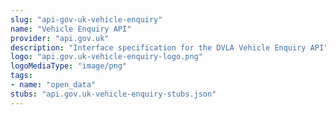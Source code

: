 ```yaml
---
slug: "api-gov-uk-vehicle-enquiry"
name: "Vehicle Enquiry API"
provider: "api.gov.uk"
description: "Interface specification for the DVLA Vehicle Enquiry API"
logo: "api.gov.uk-vehicle-enquiry-logo.png"
logoMediaType: "image/png"
tags:
- name: "open_data"
stubs: "api.gov.uk-vehicle-enquiry-stubs.json"
---
```

